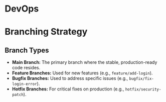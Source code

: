 # DevOps
# Branching Strategy

## Branch Types
- **Main Branch:** The primary branch where the stable, production-ready code resides.
- **Feature Branches:** Used for new features (e.g., `feature/add-login`).
- **Bugfix Branches:** Used to address specific issues (e.g., `bugfix/fix-login-error`).
- **Hotfix Branches:** For critical fixes on production (e.g., `hotfix/security-patch`).

